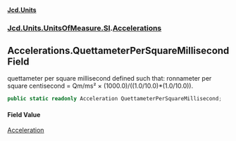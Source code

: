 #### [Jcd.Units](index.md 'index')
### [Jcd.Units.UnitsOfMeasure.SI](Jcd.Units.UnitsOfMeasure.SI.md 'Jcd.Units.UnitsOfMeasure.SI').[Accelerations](Accelerations.md 'Jcd.Units.UnitsOfMeasure.SI.Accelerations')

## Accelerations.QuettameterPerSquareMillisecond Field

quettameter per square millisecond defined such that: ronnameter per square centisecond = Qm/ms² ×
(1000.0)/((1.0/10.0)*(1.0/10.0)).

```csharp
public static readonly Acceleration QuettameterPerSquareMillisecond;
```

#### Field Value
[Acceleration](Acceleration.md 'Jcd.Units.UnitTypes.Acceleration')